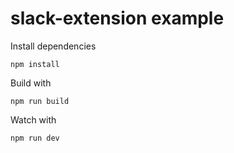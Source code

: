 # slack-extension example

Install dependencies
```
npm install
```

Build with
```
npm run build
```

Watch with
```
npm run dev
```
